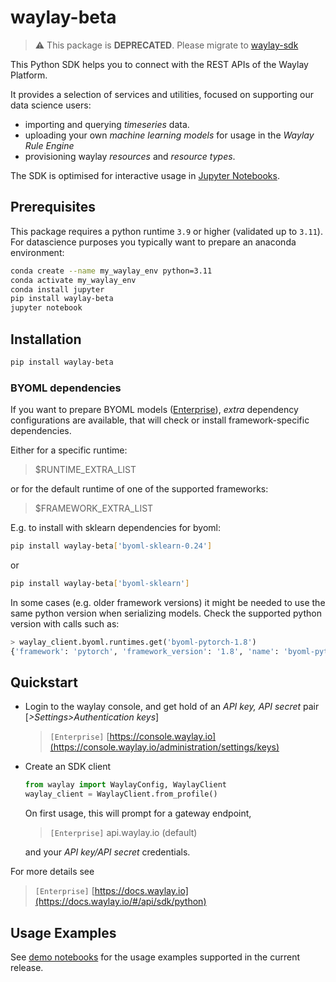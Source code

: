 
# waylay-beta

> ⚠️ This package is **DEPRECATED**.
> Please migrate to [waylay-sdk](https://pypi.org/project/waylay-sdk)

This Python SDK helps you to connect with the REST APIs of the Waylay Platform.

It provides a selection of services and utilities, focused on supporting our data science users:
* importing and querying _timeseries_ data.
* uploading your own _machine learning models_ for usage in the _Waylay Rule Engine_
* provisioning waylay _resources_ and _resource types_.

The SDK is optimised for interactive usage in [Jupyter Notebooks](https://jupyter.org/).

## Prerequisites
This package requires a python runtime `3.9` or higher (validated up to `3.11`). 
For datascience purposes you typically want to prepare an anaconda environment:
```bash
conda create --name my_waylay_env python=3.11
conda activate my_waylay_env
conda install jupyter
pip install waylay-beta
jupyter notebook 
```

## Installation

```bash
pip install waylay-beta
```

### BYOML dependencies

If you want to prepare BYOML models ([Enterprise](http://docs.waylay.io/#/features/byoml/)), _extra_ dependency configurations are available, that will check or install framework-specific dependencies.

Either for a specific runtime:
> $RUNTIME_EXTRA_LIST

or for the default runtime of one of the supported frameworks:
> $FRAMEWORK_EXTRA_LIST

E.g. to install with sklearn dependencies for byoml:
```bash
pip install waylay-beta['byoml-sklearn-0.24']
```
or
```bash
pip install waylay-beta['byoml-sklearn']
```

In some cases (e.g. older framework versions) it might be needed to use the same python version
when serializing models. Check the supported python version with calls such as:
```python
> waylay_client.byoml.runtimes.get('byoml-pytorch-1.8')
{'framework': 'pytorch', 'framework_version': '1.8', 'name': 'byoml-pytorch-1.8', 'python_version': '3.7'}
```

## Quickstart

* Login to the waylay console, and get hold of an _API key, API secret_ pair \[*>Settings>Authentication keys*\] 
  > `[Enterprise]` [https://console.waylay.io](https://console.waylay.io/administration/settings/keys)

* Create an SDK client
  ```python
  from waylay import WaylayConfig, WaylayClient
  waylay_client = WaylayClient.from_profile()
  ```
  On first usage, this will prompt for a gateway endpoint,
  > `[Enterprise]` api.waylay.io (default)

  and your _API key/API secret_ credentials. 

For more details see 
> `[Enterprise]` [https://docs.waylay.io](https://docs.waylay.io/#/api/sdk/python)

## Usage Examples
See [demo notebooks](https://github.com/waylayio/demo-general/tree/master/python-sdk) for the usage examples supported in the current release.
